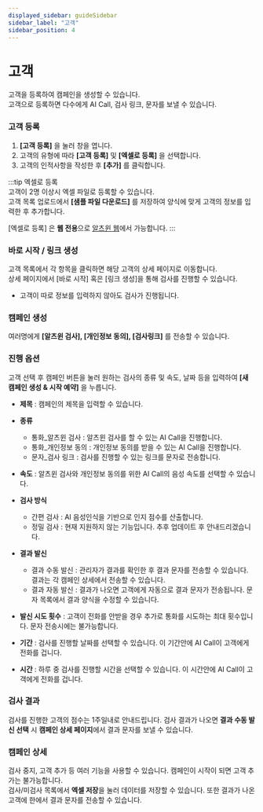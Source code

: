 ```yaml
---
displayed_sidebar: guideSidebar
sidebar_label: "고객"
sidebar_position: 4
---
```


# 고객

고객을 등록하여 캠페인을 생성할 수 있습니다.  
고객으로 등록하면 다수에게 AI Call, 검사 링크, 문자를 보낼 수 있습니다.  

### 고객 등록 

1. **[고객 등록]** 을 눌러 창을 엽니다.  
2. 고객의 유형에 따라 **[고객 등록]** 및 **[엑셀로 등록]** 을 선택합니다.
3. 고객의 인적사항을 작성한 후 **[추가]** 를 클릭합니다.  

:::tip 엑셀로 등록  
고객이 2명 이상시 엑셀 파일로 등록할 수 있습니다.  
고객 목록 업로드에서 **[샘플 파일 다운로드]** 를 저장하여 양식에 맞게 고객의 정보를 입력한 후 추가합니다.

[엑셀로 등록] 은 **웹 전용**으로 [알츠윈 웹](https://www.alzwin.com/)에서 가능합니다. 
:::


### 바로 시작 / 링크 생성

고객 목록에서 각 항목을 클릭하면 해당 고객의 상세 페이지로 이동합니다.  
상세 페이지에서 [바로 시작] 혹은 [링크 생성]을 통해 검사를 진행할 수 있습니다.

- 고객이 따로 정보를 입력하지 않아도 검사가 진행됩니다.


### 캠페인 생성  

여러명에게 **[알츠윈 검사], [개인정보 동의], [검사링크]** 를 전송할 수 있습니다.  

### 진행 옵션

고객 선택 후 캠페인 버튼을 눌러 원하는 검사의 종류 및 속도, 날짜 등을 입력하여 **[새 캠페인 생성 & 시작 예약]** 을 누릅니다.  

- **제목** : 캠페인의 제목을 입력할 수 있습니다.
  
- **종류**
  - 통화_알츠윈 검사 : 알츠윈 검사를 할 수 있는 AI Call을 진행합니다.
  - 통화_개인정보 동의 : 개인정보 동의를 받을 수 있는 AI Call을 진행합니다.
  - 문자_검사 링크 : 검사를 진행할 수 있는 링크를 문자로 전송합니다.  
    
- **속도** : 알츠윈 검사와 개인정보 동의를 위한 AI Call의 음성 속도를 선택할 수 있습니다.
  
- **검사 방식**
  - 간편 검사 : AI 음성인식을 기반으로 인지 점수를 산출합니다.
  - 정밀 검사 : 현재 지원하지 않는 기능입니다. 추후 업데이트 후 안내드리겠습니다.

- **결과 발신**
  - 결과 수동 발신 : 관리자가 결과를 확인한 후 결과 문자를 전송할 수 있습니다. 결과는 각 캠페인 상세에서 전송할 수 있습니다.
  - 결과 자동 발신 : 결과가 나오면 고객에게 자동으로 결과 문자가 전송됩니다. 문자 목록에서 결과 양식을 수정할 수 있습니다.
 
- **발신 시도 횟수** : 고객이 전화를 안받을 경우 추가로 통화를 시도하는 최대 횟수입니다. 문자 전송시에는 불가능합니다.  
    
- **기간** : 검사를 진행할 날짜를 선택할 수 있습니다. 이 기간안에 AI Call이 고객에게 전화를 겁니다.
- **시간** : 하루 중 검사를 진행할 시간을 선택할 수 있습니다. 이 시간안에 AI Call이 고객에게 전화를 겁니다.

### 검사 결과

검사를 진행한 고객의 점수는 1주일내로 안내드립니다.
검사 결과가 나오면 **결과 수동 발신 선택** 시  **캠페인 상세 페이지**에서 결과 문자를 보낼 수 있습니다.  

### 캠페인 상세  

검사 중지, 고객 추가 등 여러 기능을 사용할 수 있습니다. 캠페인이 시작이 되면 고객 추가는 불가능합니다.  
검사/미검사 목록에서 **엑셀 저장**을 눌러 데이터를 저장할 수 있습니다. 또한 결과가 나온 고객에 한에서 결과 문자를 전송할 수 있습니다.  
